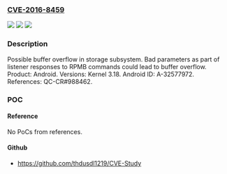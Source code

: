 ### [CVE-2016-8459](https://cve.mitre.org/cgi-bin/cvename.cgi?name=CVE-2016-8459)
![](https://img.shields.io/static/v1?label=Product&message=Android&color=blue)
![](https://img.shields.io/static/v1?label=Version&message=n%2Fa&color=blue)
![](https://img.shields.io/static/v1?label=Vulnerability&message=Buffer%20Overflow&color=brighgreen)

### Description

Possible buffer overflow in storage subsystem. Bad parameters as part of listener responses to RPMB commands could lead to buffer overflow. Product: Android. Versions: Kernel 3.18. Android ID: A-32577972. References: QC-CR#988462.

### POC

#### Reference
No PoCs from references.

#### Github
- https://github.com/thdusdl1219/CVE-Study

